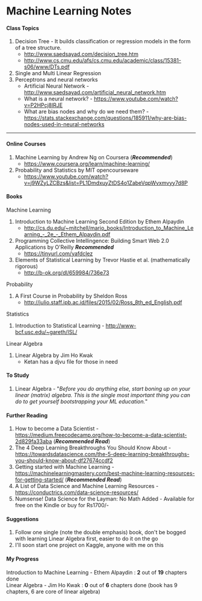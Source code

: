 # Machine Learning Notes 

#### Class Topics
1. Decision Tree - It builds classification or regression models in the form of a tree structure.
    - http://www.saedsayad.com/decision_tree.htm
    - http://www.cs.cmu.edu/afs/cs.cmu.edu/academic/class/15381-s06/www/DTs.pdf
2. Single and Multi Linear Regression
3. Perceptrons and neural networks
    - Artificial Neural Network - http://www.saedsayad.com/artificial_neural_network.htm
    - What is a neural network? - https://www.youtube.com/watch?v=P2HPcj8lRJE
    - What are bias nodes and why do we need them? - https://stats.stackexchange.com/questions/185911/why-are-bias-nodes-used-in-neural-networks

----------------------------------------------------------------------------------------------------------------------------------------

#### Online Courses 
1. Machine Learning by Andrew Ng on Coursera (***Recommended***) 
    - https://www.coursera.org/learn/machine-learning/
2. Probability and Statistics by MIT opencourseware
    - https://www.youtube.com/watch?v=j9WZyLZCBzs&list=PL1DmdxuyZtDS4o1ZabeVqpWvxmvyy7d8P

#### Books  
Machine Learning
1. Introduction to Machine Learning Second Edition by Ethem Alpaydin
    - http://cs.du.edu/~mitchell/mario_books/Introduction_to_Machine_Learning_-_2e_-_Ethem_Alpaydin.pdf
2. Programming Collective Intellingence: Building Smart Web 2.0 Applications by O'Reilly ***Recommended*** 
    - https://tinyurl.com/yafdclez
3. Elements of Statistical Learning by Trevor Hastie et al. (mathematically rigorous)
    - http://b-ok.org/dl/659984/736e73
    
Probability
1. A First Course in Probability by Sheldon Ross
    - http://julio.staff.ipb.ac.id/files/2015/02/Ross_8th_ed_English.pdf
    
Statistics
1. Introduction to Statistical Learning - http://www-bcf.usc.edu/~gareth/ISL/

Linear Algebra
1. Linear Algebra by Jim Ho Kwak
    - Ketan has a djvu file for those in need
    
#### To Study
1. Linear Algebra - "*Before you do anything else, start boning up on your linear (matrix) algebra. This is the single most important thing you can do to get yourself bootstrapping your ML education.*"
   
#### Further Reading
1. How to become a Data Scientist - https://medium.freecodecamp.org/how-to-become-a-data-scientist-2d829fa33aba (***Recommended Read***) 
2. The 4 Deep Learning Breakthroughs You Should Know About - https://towardsdatascience.com/the-5-deep-learning-breakthroughs-you-should-know-about-df27674ccdf2 
3. Getting started with Machine Learning - https://machinelearningmastery.com/best-machine-learning-resources-for-getting-started/ (***Recommended Read***) 
4. A List of Data Science and Machine Learning Resources - https://conductrics.com/data-science-resources/
5. Numsense! Data Science for the Layman: No Math Added - Available for free on the Kindle or buy for Rs1700/-

#### Suggestions
1. Follow one single (note the double emphasis) book, don't be bogged with learning Linear Algebra first, easier to do it on the go
2. I'll soon start one project on Kaggle, anyone with me on this

#### My Progress
Introduction to Machine Learning - Ethem Alpaydin : <b>2</b> out of <b>19</b> chapters done <br>
Linear Algebra - Jim Ho Kwak : <b>0</b> out of <b>6</b> chapters done (book has 9 chapters, 6 are core of linear algebra)
